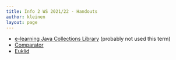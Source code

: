 ```yaml
---
title: Info 2 WS 2021/22 - Handouts
author: kleinen
layout: page
---
```

* [e-learning Java Collections Library](collections)
(probably not used this term)
* [Comparator](comparator)
* [Euklid](euclid)
